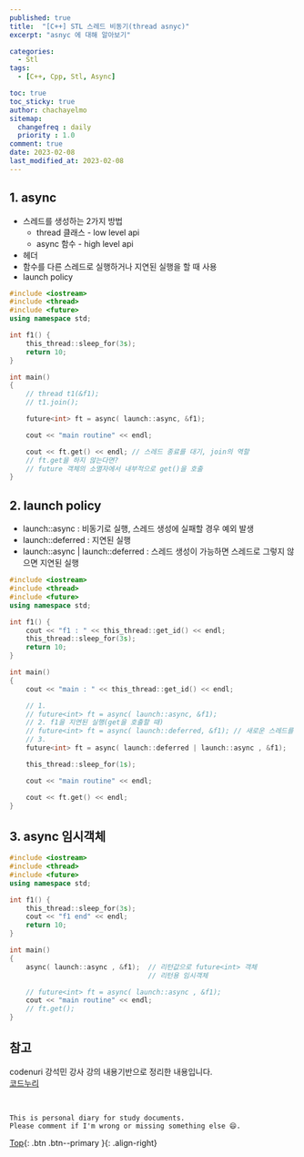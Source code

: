 ```yaml
---
published: true
title:  "[C++] STL 스레드 비동기(thread asnyc)"
excerpt: "asnyc 에 대해 알아보기"

categories:
  - Stl
tags:
  - [C++, Cpp, Stl, Async]

toc: true
toc_sticky: true
author: chachayelmo
sitemap:
  changefreq : daily
  priority : 1.0
comment: true
date: 2023-02-08
last_modified_at: 2023-02-08
---
```


## 1. async

- 스레드를 생성하는 2가지 방법
    - thread 클래스 - low level api
    - async 함수 - high level api
- <future> 헤더
- 함수를 다른 스레드로 실행하거나 지연된 실행을 할 때 사용
- launch policy

```cpp
#include <iostream>
#include <thread>
#include <future>
using namespace std;

int f1() {
    this_thread::sleep_for(3s);
    return 10;
}

int main()
{
    // thread t1(&f1);
    // t1.join();

    future<int> ft = async( launch::async, &f1);

    cout << "main routine" << endl;

    cout << ft.get() << endl; // 스레드 종료를 대기, join의 역할
    // ft.get을 하지 않는다면?
    // future 객체의 소멸자에서 내부적으로 get()을 호출
}
```

## 2. launch policy

- launch::async : 비동기로 실행, 스레드 생성에 실패할 경우 예외 발생
- launch::deferred : 지연된 실행
- launch::async | 
launch::deferred : 스레드 생성이 가능하면 스레드로 그렇지 않으면 지연된 실행

```cpp
#include <iostream>
#include <thread>
#include <future>
using namespace std;

int f1() {
    cout << "f1 : " << this_thread::get_id() << endl;
    this_thread::sleep_for(3s);
    return 10;
}

int main()
{
    cout << "main : " << this_thread::get_id() << endl; 

    // 1. 
    // future<int> ft = async( launch::async, &f1);
    // 2. f1을 지연된 실행(get을 호출할 때)
    // future<int> ft = async( launch::deferred, &f1); // 새로운 스레드를 만드는 건 아님
    // 3.
    future<int> ft = async( launch::deferred | launch::async , &f1);

    this_thread::sleep_for(1s);

    cout << "main routine" << endl;

    cout << ft.get() << endl;
}
```

## 3. async 임시객체

```cpp
#include <iostream>
#include <thread>
#include <future>
using namespace std;

int f1() {
    this_thread::sleep_for(3s);
    cout << "f1 end" << endl;
    return 10;
}

int main()
{
    async( launch::async , &f1);  // 리턴값으로 future<int> 객체
                                  // 리턴용 임시객체

    // future<int> ft = async( launch::async , &f1);
    cout << "main routine" << endl;
    // ft.get();
}
```

## 참고
codenuri 강석민 강사 강의 내용기반으로 정리한 내용입니다.  
[코드누리](https://github.com/codenuri)  

<br>

    This is personal diary for study documents.
    Please comment if I'm wrong or missing something else 😄. 

[Top](#){: .btn .btn--primary }{: .align-right}
